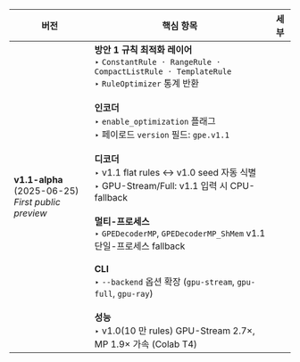 | 버전                                                    | 핵심 항목                                                                                                                                                                                                                                                                                                                                                                                                                                                                                                                                         | 세부 |
| ----------------------------------------------------- | --------------------------------------------------------------------------------------------------------------------------------------------------------------------------------------------------------------------------------------------------------------------------------------------------------------------------------------------------------------------------------------------------------------------------------------------------------------------------------------------------------------------------------------------- | -- |
| **v1.1-alpha** (2025-06-25)<br>*First public preview* | **방안 1 규칙 최적화 레이어**<br>‣ `ConstantRule · RangeRule · CompactListRule · TemplateRule`<br>‣ `RuleOptimizer` 통계 반환<br><br>**인코더**<br>‣ `enable_optimization` 플래그<br>‣ 페이로드 `version` 필드: `gpe.v1.1`<br><br>**디코더**<br>‣ v1.1 flat rules ↔ v1.0 seed 자동 식별<br>‣ GPU-Stream/Full: v1.1 입력 시 CPU-fallback<br><br>**멀티-프로세스**<br>‣ `GPEDecoderMP`, `GPEDecoderMP_ShMem` v1.1 단일-프로세스 fallback<br><br>**CLI**<br>‣ `--backend` 옵션 확장 (`gpu-stream`, `gpu-full`, `gpu-ray`)<br><br>**성능**<br>‣ v1.0(10 만 rules) GPU-Stream 2.7×, MP 1.9× 가속 (Colab T4) |    |
